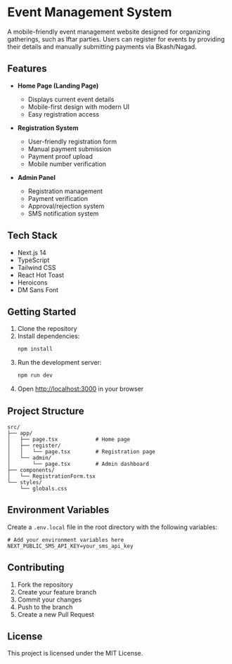 # Event Management System

A mobile-friendly event management website designed for organizing gatherings, such as Iftar parties. Users can register for events by providing their details and manually submitting payments via Bkash/Nagad.

## Features

- **Home Page (Landing Page)**
  - Displays current event details
  - Mobile-first design with modern UI
  - Easy registration access

- **Registration System**
  - User-friendly registration form
  - Manual payment submission
  - Payment proof upload
  - Mobile number verification

- **Admin Panel**
  - Registration management
  - Payment verification
  - Approval/rejection system
  - SMS notification system

## Tech Stack

- Next.js 14
- TypeScript
- Tailwind CSS
- React Hot Toast
- Heroicons
- DM Sans Font

## Getting Started

1. Clone the repository
2. Install dependencies:
   ```bash
   npm install
   ```
3. Run the development server:
   ```bash
   npm run dev
   ```
4. Open [http://localhost:3000](http://localhost:3000) in your browser

## Project Structure

```
src/
├── app/
│   ├── page.tsx            # Home page
│   ├── register/
│   │   └── page.tsx        # Registration page
│   └── admin/
│       └── page.tsx        # Admin dashboard
├── components/
│   └── RegistrationForm.tsx
└── styles/
    └── globals.css
```

## Environment Variables

Create a `.env.local` file in the root directory with the following variables:

```env
# Add your environment variables here
NEXT_PUBLIC_SMS_API_KEY=your_sms_api_key
```

## Contributing

1. Fork the repository
2. Create your feature branch
3. Commit your changes
4. Push to the branch
5. Create a new Pull Request

## License

This project is licensed under the MIT License.
